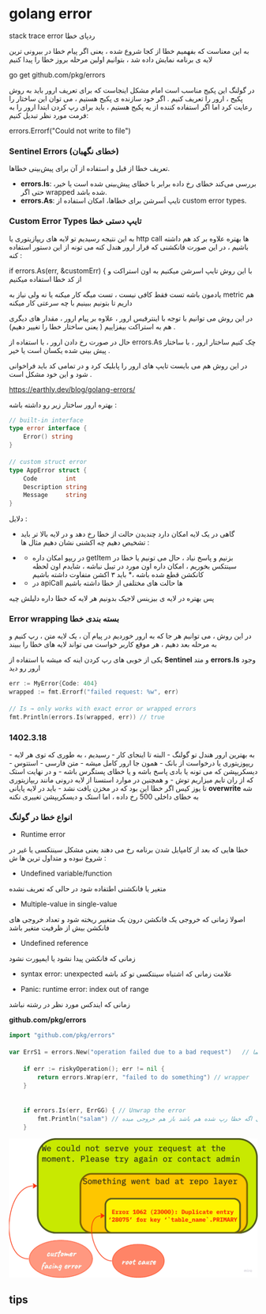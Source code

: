# golang error



stack trace error   ردپای خطا

به این معناست که بفهمیم خطا از کجا شروع شده ، یعنی اگر پیام خطا در بیرونی ترین لایه ی برنامه نمایش داده شد ، بتوانیم اولین مرحله بروز خطا را پیدا کنیم

go get github.com/pkg/errors

در گولنگ این پکیج مناسب است امام مشکل اینجاست که برای تعریف ارور باید به روش پکیج ، ارور را تعریف کنیم . اگر خود سازنده ی پکیج هستیم ، می توان این ساختار را رعایت کرد اما اگر استفاده کننده از یه پکیج هستیم ، باید برای رپ کردن ابتدا ارور را به فرمت مورد نظر تبدیل کنیم: 

errors.Errorf("Could not write to file")



### Sentinel Errors (خطای نگهبان)
تعریف خطا از قبل و استفاده از آن برای پیش‌بینی خطاها.  
- **errors.Is**: بررسی می‌کند خطای رخ داده برابر با خطای پیش‌بینی شده است یا خیر، حتی اگر wrapped شده باشد.  
- **errors.As**: تایپ اَسرشن برای خطاها، امکان استفاده از custom error types.


### Custom Error Types تایپ دستی خطا

به این نتیجه رسیدیم تو لایه های ریپازیتوری یا http call ها بهتره علاوه بر کد هم داشته باشیم ، در این صورت فانکشنی که قرار ارور هندل کنه می تونه از این دستور استفاده کنه :

if errors.As(err, &customErr) {
با این روش تایپ اسرشن میکنیم به اون استراکت و از کد خطا استفاده میکنیم


یادمون باشه تست فقط کافی نیست ، تست میگه کار میکنه یا نه ولی نیاز به metric هم داریم تا بتونیم ببینیم با چه سرعتی کار میکنه



در این روش می توانیم با توجه با اینترفیس ارور ، علاوه بر پیام ارور ، مقدار های دیگری هم به استراکت بیفزاییم ( یعنی ساختار خطا را تغییر دهیم) . 

حال در صورت رخ دادن ارور ، با استفاده از errors.As چک کنیم ساختار ارور ، با ساختار پیش بینی شده یکسان است یا خیر .

در این روش هم می بایست تایپ های ارور را پابلیک کرد و در تمامی کد باید فراخوانی شود و این خود مشکل است .

https://earthly.dev/blog/golang-errors/


بهتره ارور ساختار زیر رو داشته باشه :

```go
// built-in interface
type error interface {
	Error() string
}

// custom struct error
type AppError struct {  
	Code        int  
	Description string  
	Message     string  
}  
```

دلایل :

+ گاهی در یک لایه امکان دارد چندیدن حالت از خطا رخ دهد و در لایه بالا تر باید تشخیص دهیم چه اکشنی نشان دهیم مثال ها :

+ +  در ریپو امکان داره getItem  بزنیم و پاسخ نیاد ، حال می تونیم یا خطا در سینتکس بخوریم ، امکان داره اون مورد در تیبل نباشه ، شایدم اون لحظه کانکشن قطع شده باشه ،* باید ۳ اکشن متفاوت داشته باشیم

+ + در apiCall ها حالت های مختلفی از خطا داشته باشیم

پس بهتره در لایه ی بیزینس لاجیک بدونیم هر لایه که خطا داره دلیلش چیه



### Error wrapping بسته بندی خطا

در این روش ، می توانیم هر جا که به ارور خوردیم در پیام آن ، یک لایه متن ، رپ کنیم و به مرحله بعد دهیم ، هر موقع کاربر خواست می تواند لایه های خطا را ببیند 


 یکی از خوبی های رپ کردن اینه که میشه با استفاده از  **Sentinel** و متد **errors.Is** وجود ارور رو دید

```go
err := MyError{Code: 404}
wrapped := fmt.Errorf("failed request: %w", err)

// Is → only works with exact error or wrapped errors
fmt.Println(errors.Is(wrapped, err)) // true

```

### 1402.3.18

 به بهترین ارور هندل تو گولنگ  - البته تا اینجای کار - رسیدیم ، به طوری که توی هر لایه - ریپوزیتوری یا درخواست از بانک - همون جا ارور کامل میشه - متن فارسی - استتوس - دیسکریپشن که می تونه یا بادی پاسخ باشه و یا خطای پستگرس باشه - و در نهایت استک که از ران تایم میزاریم توش - و همچنین در موارد استسنا از لایه درونی مانند ریپازیتوری تا یوز کیس اگر خطا این بود که در مخزن یافت نشد - باید در لایه پایانی **overwrite** شه به خطای داخلی 500 رخ داده ، اما استک و دیسکریپشن تغییری نکنه
  

### انواع خطا در گولنگ

+ Runtime error 

خطا هایی که بعد از کامپایل شدن برنامه رخ می دهند یعنی مشکل سینتکسی یا غیر در شروع نبوده و متداول ترین ها ش : 

+ Undefined variable/function

متغیر یا فانکشنی اطتفاده شود در حالی که تعریف نشده

+ Multiple-value  in single-value 

اصولا زمانی که خروجی یک فانکشن درون یک متغییر ریخته شود و تعداد خروجی های فانکشن بیش از ظرفیت متغیر باشد

+ Undefined reference

زمانی که فانکشن پیدا نشود یا ایمپورت نشود

+ syntax error: unexpected علامت
زمانی که اشتباه سینتکسی تو کد باشه

+ Panic: runtime error: index out of range

زمانی که ایندکس مورد نظر در رشته نباشد


**github.com/pkg/errors**

```go
import "github.com/pkg/errors"

var ErrS1 = errors.New("operation failed due to a bad request")   // باید اول اسم حتما Err باشه
 
 	if err := riskyOperation(); err != nil {
		return errors.Wrap(err, "failed to do something") // wrapper
	}


    if errors.Is(err, ErrGG) { // Unwrap the error 
        fmt.Println("salam") // حتی اگه خطا رپ شده هم باشد باز هم خروجی میده
    }

```

![Description of the image](images/1_CcZQx10nlxPi2YD3x5fUpg.png)

## tips

### 

